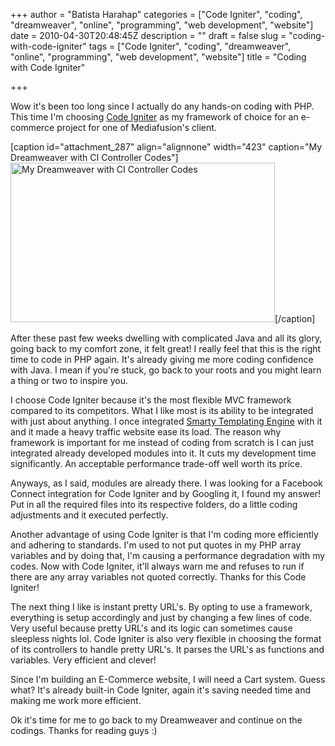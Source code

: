 +++
author = "Batista Harahap"
categories = ["Code Igniter", "coding", "dreamweaver", "online", "programming", "web development", "website"]
date = 2010-04-30T20:48:45Z
description = ""
draft = false
slug = "coding-with-code-igniter"
tags = ["Code Igniter", "coding", "dreamweaver", "online", "programming", "web development", "website"]
title = "Coding with Code Igniter"

+++


Wow it's been too long since I actually do any hands-on coding with PHP. This time I'm choosing <a href="http://www.codeigniter.com" target="_blank">Code Igniter</a> as my framework of choice for an e-commerce project for one of Mediafusion's client.

[caption id="attachment_287" align="alignnone" width="423" caption="My Dreamweaver with CI Controller Codes"]<a href="http://www.bango29.com/go/wp-content/uploads/2010/05/dw.jpg"><img class="size-full wp-image-287  " title="My Dreamweaver with CI Controller Codes" src="http://www.bango29.com/go/wp-content/uploads/2010/05/dw.jpg" alt="My Dreamweaver with CI Controller Codes" width="423" height="255" /></a>[/caption]

After these past few weeks dwelling with complicated Java and all its glory, going back to my comfort zone, it felt great! I really feel that this is the right time to code in PHP again. It's already giving me more coding confidence with Java. I mean if you're stuck, go back to your roots and you might learn a thing or two to inspire you.

I choose Code Igniter because it's the most flexible MVC framework compared to its competitors. What I like most is its ability to be integrated with just about anything. I once integrated <a href="http://www.smarty.net" target="_blank">Smarty Templating Engine</a> with it and it made a heavy traffic website ease its load. The reason why framework is important for me instead of coding from scratch is I can just integrated already developed modules into it. It cuts my development time significantly. An acceptable performance trade-off well worth its price.

Anyways, as I said, modules are already there. I was looking for a Facebook Connect integration for Code Igniter and by Googling it, I found my answer! Put in all the required files into its respective folders, do a little coding adjustments and it executed perfectly.

Another advantage of using Code Igniter is that I'm coding more efficiently and adhering to standards. I'm used to not put quotes in my PHP array variables and by doing that, I'm causing a performance degradation with my codes. Now with Code Igniter, it'll always warn me and refuses to run if there are any array variables not quoted correctly. Thanks for this Code Igniter!

The next thing I like is instant pretty URL's. By opting to use a framework, everything is setup accordingly and just by changing a few lines of code. Very useful because pretty URL's and its logic can sometimes cause sleepless nights lol. Code Igniter is also very flexible in choosing the format of its controllers to handle pretty URL's. It parses the URL's as functions and variables. Very efficient and clever!

Since I'm building an E-Commerce website, I will need a Cart system. Guess what? It's already built-in Code Igniter, again it's saving needed time and making me work more efficient.

Ok it's time for me to go back to my Dreamweaver and continue on the codings. Thanks for reading guys :)